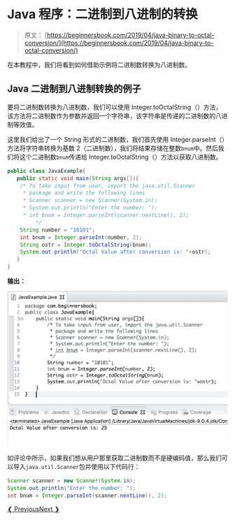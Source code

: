 # Java 程序：二进制到八进制的转换

> 原文： [https://beginnersbook.com/2019/04/java-binary-to-octal-conversion/](https://beginnersbook.com/2019/04/java-binary-to-octal-conversion/)

在本教程中，我们将看到如何借助示例将二进制数转换为八进制数。

## Java 二进制到八进制转换的例子

要将二进制数转换为八进制数，我们可以使用 Integer.toOctalString（）方法，该方法将二进制数作为参数并返回一个字符串，该字符串是传递的二进制数的八进制等效值。

这里我们给出了一个 String 形式的二进制数，我们首先使用 Integer.parseInt（）方法将字符串转换为基数 2（二进制数），我们将结果存储在整数`bnum`中。然后我们将这个二进制数`bnum`传递给 Integer.toOctalString（）方法以获取八进制数。

```java
public class JavaExample{  
   public static void main(String args[]){  
	/* To take input from user, import the java.util.Scanner
	 * package and write the following lines
	 * Scanner scanner = new Scanner(System.in);
 	 * System.out.println("Enter the number: ");
	 * int bnum = Integer.parseInt(scanner.nextLine(), 2);
         */
	String number = "10101";
	int bnum = Integer.parseInt(number, 2);
	String ostr = Integer.toOctalString(bnum);
	System.out.println("Octal Value after conversion is: "+ostr);
   }
}
```

**输出：**

![Java binary to Octal conversion](img/77ea1159946d62daea6c5fdabe64f2b2.jpg)

如评论中所示，如果我们想从用户那里获取二进制数而不是硬编码值，那么我们可以导入`java.util.Scanner`包并使用以下代码行：

```java
Scanner scanner = new Scanner(System.in);
System.out.println("Enter the number: ");
int bnum = Integer.parseInt(scanner.nextLine(), 2);
```

[❮ Previous](https://beginnersbook.com/2019/04/java-string-to-boolean-conversion/)[Next ❯](https://beginnersbook.com/2019/04/java-hexadecimal-to-decimal-conversion/)